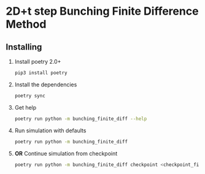 # 2D+t step Bunching Finite Difference Method

## Installing

1. Install poetry 2.0+
    ```bash
    pip3 install poetry
    ```
2. Install the dependencies
    ```bash
    poetry sync
    ```
3. Get help
    ```bash
    poetry run python -m bunching_finite_diff --help
    ```
4. Run simulation with defaults
    ```bash
    poetry run python -m bunching_finite_diff
    ```
5. **OR** Continue simulation from checkpoint
    ```bash
    poetry run python -m bunching_finite_diff checkpoint <checkpoint_file.npz>
    ```